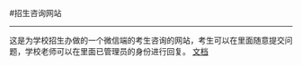 #招生咨询网站

----------
这是为学校招生办做的一个微信端的考生咨询的网站，考生可以在里面随意提交问题，学校老师可以在里面已管理员的身份进行回复。
[文档](http://doc.coder4me.cn)
